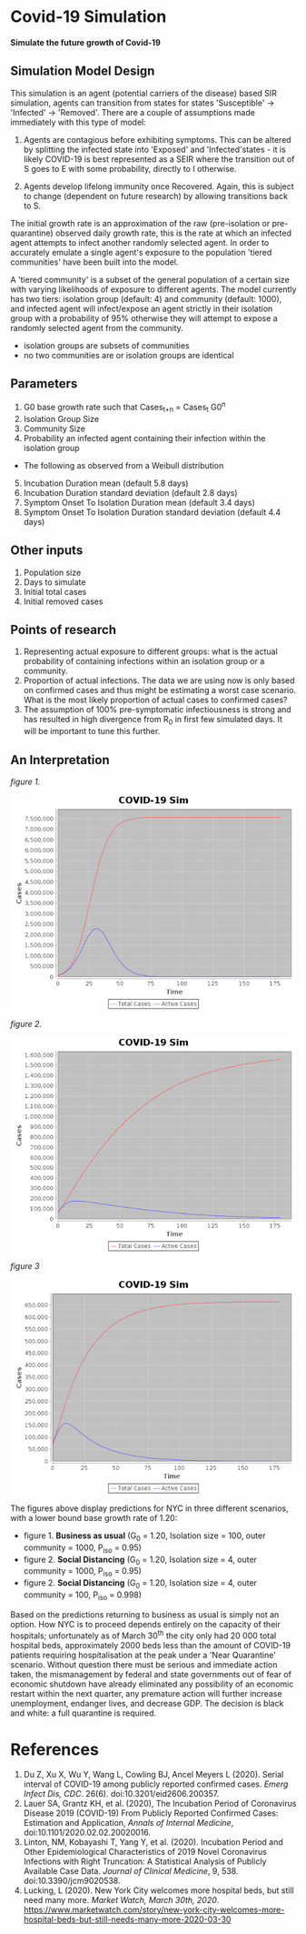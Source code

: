 # Covid-19 Simulation
#### Simulate the future growth of Covid-19

## Simulation Model Design
This simulation is an agent (potential carriers of the disease) based SIR simulation, agents can transition from states
for states 'Susceptible' -> 'Infected' -> 'Removed'. There are a couple of assumptions made immediately with this type
of model:

1. Agents are contagious before exhibiting symptoms. This can be altered by splitting the infected state into 'Exposed' 
and 'Infected'states - it is likely COVID-19 is best represented as a SEIR where the transition out of S goes to E 
with some probability, directly to I otherwise.

2. Agents develop lifelong immunity once Recovered. Again, this is subject to change (dependent on future research) 
by allowing transitions back to S.

The initial growth rate is an approximation of the raw (pre-isolation or pre-quarantine) observed
daily growth rate, this is the rate at which an infected agent attempts to infect another randomly selected agent. In
order to accurately emulate a single agent's exposure to the population 'tiered communities' have been built into the
model. 

A 'tiered community' is a subset of the general population of a certain size with varying likelihoods of exposure
to different agents. The model currently has two tiers: isolation group (default: 4) and community (default: 1000), and 
infected agent will infect/expose an agent strictly in their isolation group with a probability of 95% otherwise they
will attempt to expose a randomly selected agent from the community.
- isolation groups are subsets of communities 
- no two communities are or isolation groups are identical

## Parameters

1. G0 base growth rate such that Cases<sub>t+n</sub> = Cases<sub>t</sub> G0<sup>n</sup>
2. Isolation Group Size
3. Community Size
4. Probability an infected agent containing their infection within the isolation group 
- The following as observed from a Weibull distribution
5. Incubation Duration mean (default 5.8 days)
6. Incubation Duration standard deviation (default 2.8 days)
7. Symptom Onset To Isolation Duration mean (default 3.4 days)
8. Symptom Onset To Isolation Duration standard deviation (default 4.4 days)

## Other inputs
1. Population size
2. Days to simulate
3. Initial total cases
4. Initial removed cases

## Points of research
1. Representing actual exposure to different groups: what is the actual probability of containing infections within an
isolation group or a community.
2. Proportion of actual infections. The data we are using now is only based on confirmed cases and thus might be estimating
a worst case scenario. What is the most likely proportion of actual cases to confirmed cases?
3. The assumption of 100% pre-symptomatic infectiousness is strong and has resulted in high divergence from R<sub>0</sub>
in first few simulated days. It will be important to tune this further.

## An Interpretation

*figure 1.*
 
![](outputs/NYC/NYC_AS_NORMAL.png)

*figure 2.*
 
![](outputs/NYC/NYC_SOCIAL_ISO.png)

*figure 3*
 
![](outputs/NYC/NYC_NEAR_QUARANTINE.png)

The figures above display predictions for NYC in three different scenarios, with a lower bound base growth rate of 1.20:
- figure 1. **Business as usual** (G<sub>0</sub> = 1.20, Isolation size = 100, outer community = 1000, P<sub>iso</sub> = 0.95)
- figure 2. **Social Distancing** (G<sub>0</sub> = 1.20, Isolation size = 4, outer community = 1000, P<sub>iso</sub> = 0.95)
- figure 2. **Social Distancing** (G<sub>0</sub> = 1.20, Isolation size = 4, outer community = 100, P<sub>iso</sub> = 0.998)

Based on the predictions returning to business as usual is simply not an option. How NYC is to proceed depends entirely on
the capacity of their hospitals; unfortunately as of March 30<sup>th</sup> the city only had 20 000 total hospital beds,
approximately 2000 beds less than the amount of COVID-19 patients requiring hospitalisation at the peak under a 'Near Quarantine'
scenario. Without question there must be serious and immediate action taken, the mismanagement by federal and state 
governments out of fear of economic shutdown have already eliminated any possibility of an economic restart within the 
next quarter, any premature action will further increase unemployment, endanger lives, and decrease GDP. The decision is
black and white: a full quarantine is required.  

# References
1. Du Z, Xu X, Wu Y, Wang L, Cowling BJ, Ancel Meyers L (2020). Serial interval of COVID-19 among publicly reported 
confirmed cases. *Emerg Infect Dis, CDC*. 26(6). doi:10.3201/eid2606.200357. 
2. Lauer SA, Grantz KH, et al. (2020), The Incubation Period of Coronavirus Disease 2019 (COVID-19) From Publicly 
Reported Confirmed Cases: Estimation and Application, *Annals of Internal Medicine*, doi:10.1101/2020.02.02.20020016.
3. Linton, NM, Kobayashi T, Yang Y, et al. (2020). Incubation Period and Other Epidemiological Characteristics of 2019
Novel Coronavirus Infections with Right Truncation: A Statistical Analysis of Publicly Available Case Data. 
*Journal of Clinical Medicine*, 9, 538. doi:10.3390/jcm9020538.
4. Lucking, L (2020). New York City welcomes more hospital beds, but still need many more. *Market Watch, March 30th, 2020*. https://www.marketwatch.com/story/new-york-city-welcomes-more-hospital-beds-but-still-needs-many-more-2020-03-30

